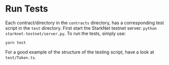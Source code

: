 # Run Tests

Each contract/directory in the `contracts` directory, has a corresponding test script in the `test` directory.
First start the StarkNet testnet server: `python starknet-testnet/server.py`.
To run the tests, simply use:
```shell
yarn test
```
For a good example of the structure of the testing script, have a look at `test/Token.ts`.

